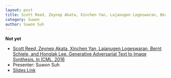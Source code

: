```yaml
---
layout: post
title: Scott Reed, Zeynep Akata, Xinchen Yan, Lajanugen Logeswaran, Bernt Schiele, and Honglak Lee. Generative Adversarial Text to Image Synthesis. In ICML, 2016
category: Suwon
author: Suwon Suh
---
```


**Not yet**
* [Scott Reed, Zeynep Akata, Xinchen Yan, Lajanugen Logeswaran, Bernt Schiele, and Honglak Lee. Generative Adversarial Text to Image Synthesis. In ICML, 2016](https://arxiv.org/abs/1605.05396)
* Presenter: Suwon Suh
* [Slides Link][slides-link]

[slides-link]: /reading-group/slides/20160919.pdf
